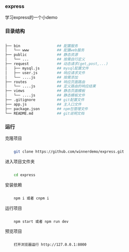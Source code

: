 ### express
学习express的一个小demo

### 目录结构

```bash

├── bin                 ## 配置服务
│	└── www             ## 配置web服务
├── public              ## 静态资源
│	└── ...             ## 按需自行定义
├── request             ## 动态请求(get,post,...)
│	├── mysql.js        ## mysql配置文件
│	├── user.js         ## 响应请求文件
│	└── ....js          ## 按需添加
├── routes              ## 响应页面路由
│	└── ....js          ## 定义路由的响应结果
├── views               ## 静态页面模板
│	└── ....js          ## 静态模板文件
├── .gitignore          ## git配置文件
├── app.js              ## 主入口文件
├── package.json        ## npm包管理文件
└── README.md           ## git说明文档

```
### 运行

克隆项目
```bash

	git clone https://github.com/winnerdemo/express.git

```
进入项目文件夹
```bash

	cd express

```
安装依赖
```bash

	npm i 或者 cnpm i

```
运行项目
```bash

	npm start 或者 npm run dev

```
预览项目
```bash

	打开浏览器运行 http://127.0.0.1:8000
```
